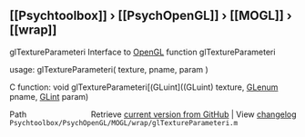 ## [[Psychtoolbox]] &#8250; [[PsychOpenGL]] &#8250; [[MOGL]] &#8250; [[wrap]]

glTextureParameteri  Interface to [OpenGL](OpenGL) function glTextureParameteri  
  
usage:  glTextureParameteri( texture, pname, param )  
  
C function:  void glTextureParameteri[(GLuint]((GLuint) texture, [GLenum](GLenum) pname, [GLint](GLint) param)  




<div class="code_header" style="text-align:right;">
  <span style="float:left;">Path&nbsp;&nbsp;</span> <span class="counter">Retrieve <a href=
  "https://raw.github.com/Psychtoolbox-3/Psychtoolbox-3/beta/Psychtoolbox/PsychOpenGL/MOGL/wrap/glTextureParameteri.m">current version from GitHub</a> | View <a href=
  "https://github.com/Psychtoolbox-3/Psychtoolbox-3/commits/beta/Psychtoolbox/PsychOpenGL/MOGL/wrap/glTextureParameteri.m">changelog</a></span>
</div>
<div class="code">
  <code>Psychtoolbox/PsychOpenGL/MOGL/wrap/glTextureParameteri.m</code>
</div>


